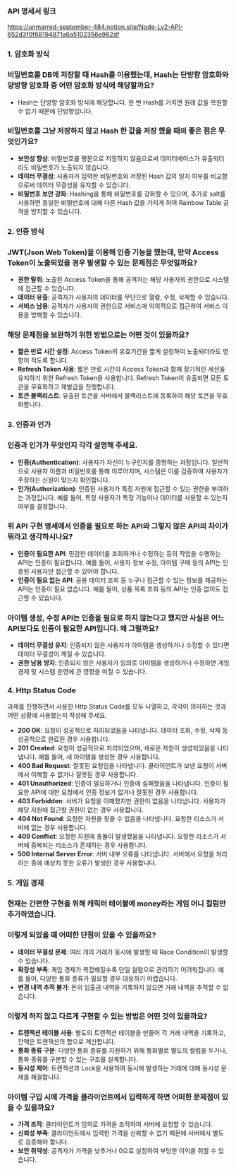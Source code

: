 ### API 명세서 링크
https://unmarred-september-484.notion.site/Node-Lv2-API-652d3f0f68194871a6a5102356e962df

### **1. 암호화 방식**

### **비밀번호를 DB에 저장할 때 Hash를 이용했는데, Hash는 단방향 암호화와 양방향 암호화 중 어떤 암호화 방식에 해당할까요?**

- Hash는 단방향 암호화 방식에 해당합니다. 한 번 Hash를 거치면 원래 값을 복원할 수 없기 때문에 단방향입니다.

### **비밀번호를 그냥 저장하지 않고 Hash 한 값을 저장 했을 때의 좋은 점은 무엇인가요?**

- **보안성 향상**: 비밀번호를 평문으로 저장하지 않음으로써 데이터베이스가 유출되더라도 비밀번호가 노출되지 않습니다.
- **데이터 무결성**: 사용자가 입력한 비밀번호와 저장된 Hash 값의 일치 여부를 비교함으로써 데이터 무결성을 유지할 수 있습니다.
- **비밀번호 보안 강화**: Hashing을 통해 비밀번호를 강화할 수 있으며, 추가로 salt를 사용하면 동일한 비밀번호에 대해 다른 Hash 값을 가지게 하여 Rainbow Table 공격을 방지할 수 있습니다.

### **2. 인증 방식**

### **JWT(Json Web Token)을 이용해 인증 기능을 했는데, 만약 Access Token이 노출되었을 경우 발생할 수 있는 문제점은 무엇일까요?**

- **권한 탈취**: 노출된 Access Token을 통해 공격자는 해당 사용자의 권한으로 시스템에 접근할 수 있습니다.
- **데이터 유출**: 공격자가 사용자의 데이터를 무단으로 열람, 수정, 삭제할 수 있습니다.
- **서비스 남용**: 공격자가 사용자의 권한으로 서비스에 악의적으로 접근하여 서비스 이용을 방해할 수 있습니다.

### **해당 문제점을 보완하기 위한 방법으로는 어떤 것이 있을까요?**

- **짧은 만료 시간 설정**: Access Token의 유효기간을 짧게 설정하여 노출되더라도 영향이 적도록 합니다.
- **Refresh Token 사용**: 짧은 만료 시간의 Access Token과 함께 장기적인 세션을 유지하기 위한 Refresh Token을 사용합니다. Refresh Token이 유출되면 모든 토큰을 무효화하고 재발급을 진행합니다.
- **토큰 블랙리스트**: 유출된 토큰을 서버에서 블랙리스트에 등록하여 해당 토큰을 무효화합니다.

### **3. 인증과 인가**

### **인증과 인가가 무엇인지 각각 설명해 주세요.**

- **인증(Authentication)**: 사용자가 자신이 누구인지를 증명하는 과정입니다. 일반적으로 사용자 이름과 비밀번호를 통해 이루어지며, 시스템은 이를 검증하여 사용자가 주장하는 신원이 맞는지 확인합니다.
- **인가(Authorization)**: 인증된 사용자가 특정 자원에 접근할 수 있는 권한을 부여하는 과정입니다. 예를 들어, 특정 사용자가 특정 기능이나 데이터를 사용할 수 있는지 여부를 결정합니다.

### **위 API 구현 명세에서 인증을 필요로 하는 API와 그렇지 않은 API의 차이가 뭐라고 생각하시나요?**

- **인증이 필요한 API**: 민감한 데이터를 조회하거나 수정하는 등의 작업을 수행하는 API는 인증이 필요합니다. 예를 들어, 사용자 정보 수정, 아이템 구매 등의 API는 인증된 사용자만 접근할 수 있어야 합니다.
- **인증이 필요 없는 API**: 공용 데이터 조회 등 누구나 접근할 수 있는 정보를 제공하는 API는 인증이 필요 없습니다. 예를 들어, 상품 목록 조회 등의 API는 인증 없이도 접근할 수 있습니다.

### **아이템 생성, 수정 API는 인증을 필요로 하지 않는다고 했지만 사실은 어느 API보다도 인증이 필요한 API입니다. 왜 그럴까요?**

- **데이터 무결성 유지**: 인증되지 않은 사용자가 아이템을 생성하거나 수정할 수 있다면 데이터 무결성이 깨질 수 있습니다.
- **권한 남용 방지**: 인증되지 않은 사용자가 임의로 아이템을 생성하거나 수정하면 게임 경제 및 시스템 운영에 큰 영향을 미칠 수 있습니다.

### **4. Http Status Code**

과제를 진행하면서 사용한 Http Status Code를 모두 나열하고, 각각이 의미하는 것과 어떤 상황에 사용했는지 작성해 주세요.

- **200 OK**: 요청이 성공적으로 처리되었음을 나타냅니다. 데이터 조회, 수정, 삭제 등 성공적으로 완료된 경우 사용합니다.
- **201 Created**: 요청이 성공적으로 처리되었으며, 새로운 자원이 생성되었음을 나타냅니다. 예를 들어, 새 아이템을 생성한 경우 사용합니다.
- **400 Bad Request**: 잘못된 요청임을 나타냅니다. 클라이언트가 보낸 요청이 서버에서 이해할 수 없거나 잘못된 경우 사용합니다.
- **401 Unauthorized**: 인증이 필요하거나 인증에 실패했음을 나타냅니다. 인증이 필요한 API에 대한 요청에서 인증 정보가 없거나 잘못된 경우 사용합니다.
- **403 Forbidden**: 서버가 요청을 이해했지만 권한이 없음을 나타냅니다. 사용자가 해당 자원에 접근할 권한이 없는 경우 사용합니다.
- **404 Not Found**: 요청한 자원을 찾을 수 없음을 나타냅니다. 요청한 리소스가 서버에 없는 경우 사용합니다.
- **409 Conflict**: 요청한 자원에 충돌이 발생했음을 나타냅니다. 요청한 리소스가 서버에 중복되는 리소스가 존재하는 경우 사용합니다.
- **500 Internal Server Error**: 서버 내부 오류를 나타냅니다. 서버에서 요청을 처리하는 중에 예상치 못한 오류가 발생한 경우 사용합니다.

### **5. 게임 경제**

### **현재는 간편한 구현을 위해 캐릭터 테이블에 money라는 게임 머니 컬럼만 추가하였습니다.**

### **이렇게 되었을 때 어떠한 단점이 있을 수 있을까요?**

- **데이터 무결성 문제**: 여러 개의 거래가 동시에 발생할 때 Race Condition이 발생할 수 있습니다.
- **확장성 부족**: 게임 경제가 복잡해질수록 단일 컬럼으로 관리하기 어려워집니다. 예를 들어, 다양한 통화 종류가 필요할 경우 대응하기 어렵습니다.
- **변경 내역 추적 불가**: 돈의 입출금 내역을 기록하지 않으면 거래 내역을 추적할 수 없습니다.

### **이렇게 하지 않고 다르게 구현할 수 있는 방법은 어떤 것이 있을까요?**

- **트랜잭션 테이블 사용**: 별도의 트랜잭션 테이블을 만들어 각 거래 내역을 기록하고, 잔액은 트랜잭션의 합으로 계산합니다.
- **통화 종류 구분**: 다양한 통화 종류를 지원하기 위해 통화별로 별도의 컬럼을 두거나, 통화 종류를 구분할 수 있는 구조를 설계합니다.
- **동시성 제어**: 트랜잭션과 Lock을 사용하여 동시에 발생하는 거래에 대해 동시성 문제를 해결합니다.

### **아이템 구입 시에 가격을 클라이언트에서 입력하게 하면 어떠한 문제점이 있을 수 있을까요?**

- **가격 조작**: 클라이언트가 임의로 가격을 조작하여 서버에 요청할 수 있습니다.
- **신뢰성 부족**: 클라이언트에서 입력한 가격을 신뢰할 수 없기 때문에 서버에서 별도로 검증해야 합니다.
- **보안 취약성**: 공격자가 가격을 낮추거나 0으로 설정하여 부당한 이익을 취할 수 있습니다.

